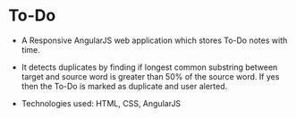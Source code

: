 # To-Do

- A Responsive AngularJS web application which stores To-Do notes with time.

- It detects duplicates by finding if longest common substring between target and source word is greater than 50% of the source word. If yes then the To-Do is marked as duplicate and user alerted.

- Technologies used: HTML, CSS, AngularJS
